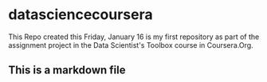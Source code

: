 # datasciencecoursera
This Repo created this Friday, January 16 is my first repository as part of the assignment project in the Data Scientist's Toolbox course in Coursera.Org. 
## This is a markdown file
